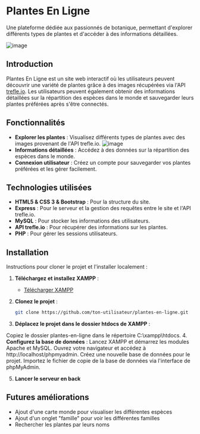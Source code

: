 # Plantes En Ligne

Une plateforme dédiée aux passionnés de botanique, permettant d'explorer différents types de plantes et d'accéder à des informations détaillées.

![image](https://github.com/user-attachments/assets/c19704f8-bcd3-420f-ba5c-15599b1e0a36)

## Introduction

Plantes En Ligne est un site web interactif où les utilisateurs peuvent découvrir une variété de plantes grâce à des images récupérées via l'API [trefle.io](https://trefle.io). Les utilisateurs peuvent également obtenir des informations détaillées sur la répartition des espèces dans le monde et sauvegarder leurs plantes préférées après s'être connectés.

## Fonctionnalités

- **Explorer les plantes** : Visualisez différents types de plantes avec des images provenant de l'API trefle.io.
 ![image](https://github.com/user-attachments/assets/e0ad3e43-f7d7-4276-b32b-d7241542979a)
- **Informations détaillées** : Accédez à des données sur la répartition des espèces dans le monde.
- **Connexion utilisateur** : Créez un compte pour sauvegarder vos plantes préférées et les gérer facilement.


## Technologies utilisées

- **HTML5 & CSS 3 & Bootstrap** : Pour la structure du site.
- **Express** : Pour le serveur et la gestion des requêtes entre le site et l'API trefle.io.
- **MySQL** : Pour stocker les informations des utilisateurs.
- **API trefle.io** : Pour récupérer des informations sur les plantes.
- **PHP** : Pour gérer les sessions utilisateurs.
## Installation

Instructions pour cloner le projet et l'installer localement :

1. **Téléchargez et installez XAMPP** :
   - [Télécharger XAMPP](https://www.apachefriends.org/index.html)

2. **Clonez le projet** :
   ```bash
   git clone https://github.com/ton-utilisateur/plantes-en-ligne.git

3. **Déplacez le projet dans le dossier htdocs de XAMPP** :

Copiez le dossier plantes-en-ligne dans le répertoire C:\xampp\htdocs\.
4. **Configurez la base de données** :
Lancez XAMPP et démarrez les modules Apache et MySQL.
Ouvrez votre navigateur et accédez à http://localhost/phpmyadmin.
Créez une nouvelle base de données pour le projet.
Importez le fichier de copie de la base de données via l'interface de phpMyAdmin.

5. **Lancer le serveur en back**

## Futures améliorations 

- Ajout d'une carte monde pour visualiser les différentes espèces
- Ajout d'un onglet "famille" pour voir les différentes familles
- Rechercher les plantes par leurs noms 
